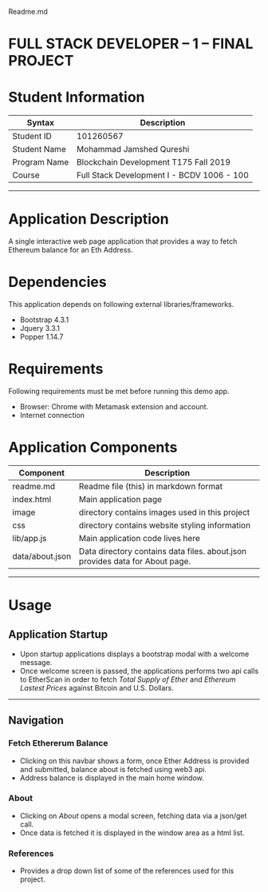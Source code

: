 Readme.md

# FULL STACK DEVELOPER – 1 – FINAL PROJECT

# Student Information

| Syntax | Description |
| ----------- | ----------- |
| Student ID | 101260567 |
| Student Name | Mohammad Jamshed Qureshi |
| Program Name | Blockchain Development T175 Fall 2019 |
| Course | Full Stack Development I - BCDV 1006 - 100 | 

---
# Application Description
A single interactive web page application that provides a way to fetch Ethereum balance for an Eth Address.

# Dependencies
This application depends on following external libraries/frameworks.
* Bootstrap 4.3.1
* Jquery 3.3.1
* Popper 1.14.7

# Requirements
Following requirements must be met before running this demo app.
* Browser: Chrome with Metamask extension and account.
* Internet connection 

# Application Components
| Component | Description |
| ----------- | ----------- |
| readme.md  | Readme file (this) in markdown format |
| index.html | Main application page |
| image | directory contains images used in this project |
| css | directory contains website styling information |
| lib/app.js | Main application code lives here |
| data/about.json | Data directory contains data files. about.json provides data for About page. |

---
# Usage

## Application Startup
* Upon startup applications displays a bootstrap modal with a welcome message.
* Once welcome screen is passed, the applications performs two api calls to EtherScan in order to fetch *Total Supply of Ether* and *Ethereum Lastest Prices* against Bitcoin and U.S. Dollars.

---
## Navigation

### Fetch Ethererum Balance
* Clicking on this navbar shows a form, once Ether Address is provided and submitted, balance about is fetched using web3 api.
* Address balance is displayed in the main home window.

### About
* Clicking on *About* opens a modal screen, fetching data via a json/get call.
* Once data is fetched it is displayed in the window area as a html list.

### References
* Provides a drop down list of some of the references used for this project.
